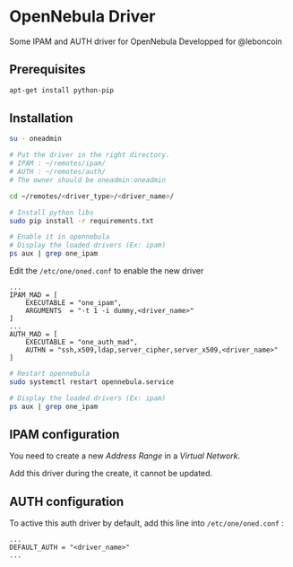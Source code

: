 # OpenNebula Driver

Some IPAM and AUTH driver for OpenNebula
Developped for @leboncoin

## Prerequisites

```bash
apt-get install python-pip
```

## Installation

```bash
su - oneadmin

# Put the driver in the right directory.
# IPAM : ~/remotes/ipam/
# AUTH : ~/remotes/auth/
# The owner should be oneadmin:oneadmin

cd ~/remotes/<driver_type>/<driver_name>/

# Install python libs
sudo pip install -r requirements.txt

# Enable it in opennebula
# Display the loaded drivers (Ex: ipam)
ps aux | grep one_ipam

```

Edit the `/etc/one/oned.conf` to enable the new driver
```
...
IPAM_MAD = [
    EXECUTABLE = "one_ipam",
    ARGUMENTS  = "-t 1 -i dummy,<driver_name>"
]
...
AUTH_MAD = [
    EXECUTABLE = "one_auth_mad",
    AUTHN = "ssh,x509,ldap,server_cipher,server_x509,<driver_name>"
]
```

```bash
# Restart opennebula
sudo systemctl restart opennebula.service

# Display the loaded drivers (Ex: ipam)
ps aux | grep one_ipam
```

## IPAM configuration

You need to create a new *Address Range* in a *Virtual Network*.

Add this driver during the create, it cannot be updated.

## AUTH configuration

To active this auth driver by default, add this line into `/etc/one/oned.conf` :

```
...
DEFAULT_AUTH = "<driver_name>"
...
```

